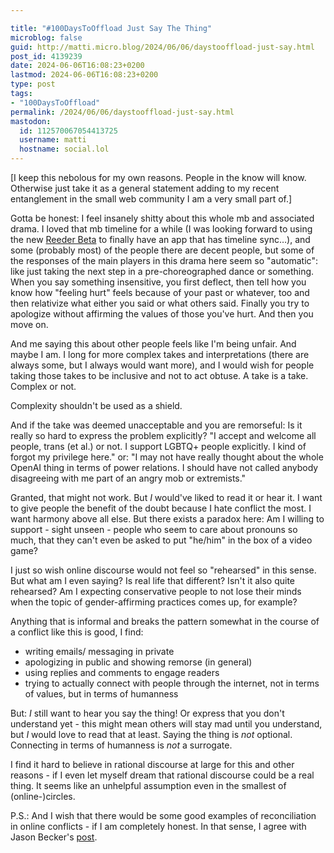 ```yaml
---

title: "#100DaysToOffload Just Say The Thing"
microblog: false
guid: http://matti.micro.blog/2024/06/06/daystooffload-just-say.html
post_id: 4139239
date: 2024-06-06T16:08:23+0200
lastmod: 2024-06-06T16:08:23+0200
type: post
tags:
- "100DaysToOffload"
permalink: /2024/06/06/daystooffload-just-say.html
mastodon:
  id: 112570067054413725
  username: matti
  hostname: social.lol
---
```

[I keep this nebolous for my own reasons. People in the know will know. Otherwise just take it as a general statement adding to my recent entanglement in the small web community I am a very small part of.]

Gotta be honest: I feel insanely shitty about this whole mb and associated drama. I loved that mb timeline for a while (I was looking forward to using the new [Reeder Beta](https://www.reddit.com/r/macapps/comments/1bg7q9x/first_beta_of_reeders_successor_is_coming_this/) to finally have an app that has timeline sync…), and some (probably most) of the people there are decent people, but some of the responses of the main players in this drama here seem so "automatic": like just taking the next step in a pre-choreographed dance or something. When you say something insensitive, you first deflect, then tell how you know how "feeling hurt" feels because of your past or whatever, too and then relativize what either you said or what others said. Finally you try to apologize without affirming the values of those you've hurt. And then you move on.

And me saying this about other people feels like I'm being unfair. And maybe I am. I long for more complex takes and interpretations (there are always some, but I always would want more), and I would wish for people taking those takes to be inclusive and not to act obtuse. A take is a take. Complex or not.

Complexity shouldn't be used as a shield.

And if the take was deemed unacceptable and you are remorseful: Is it really so hard to express the problem explicitly? "I accept and welcome all people, trans (et al.) or not. I support LGBTQ+ people explicitly. I kind of forgot my privilege here." or: "I may not have really thought about the whole OpenAI thing in terms of power relations. I should have not called anybody disagreeing with me part of an angry mob or extremists."

Granted, that might not work. But _I_ would've liked to read it or hear it. I want to give people the benefit of the doubt because I hate conflict the most. I want harmony above all else. But there exists a paradox here: Am I willing to support - sight unseen - people who seem to care about pronouns so much, that they can't even be asked to put "he/him" in the box of a video game?

I just so wish online discourse would not feel so "rehearsed" in this sense. But what am I even saying? Is real life that different? Isn't it also quite rehearsed? Am I expecting conservative people to not lose their minds when the topic of gender-affirming practices comes up, for example?

Anything that is informal and breaks the pattern somewhat in the course of a conflict like this is good, I find:

- writing emails/ messaging in private
- apologizing in public and showing remorse (in general)
- using replies and comments to engage readers
- trying to actually connect with people through the internet, not in terms of values, but in terms of humanness

But: _I_ still want to hear you say the thing! Or express that you don't understand yet - this might mean others will stay mad until you understand, but _I_ would love to read that at least. Saying the thing is _not_ optional. Connecting in terms of humanness is _not_ a surrogate.

I find it hard to believe in rational discourse at large for this and other reasons - if I even let myself dream that rational discourse could be a real thing. It seems like an unhelpful assumption even in the smallest of (online-)circles.

P.S.: And I wish that there would be some good examples of reconciliation in online conflicts - if I am completely honest. In that sense, I agree with Jason Becker's [post](https://json.blog/2024/06/05/hurt-confrontation-stop.html).
